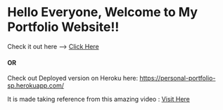 # Hello Everyone, Welcome to My Portfolio Website!!

Check it out here --> <a href="https://sourav61.github.io/Portfolio/" target="_blank" rel="noopener">Click Here</a>

<h4>OR</h4>

Check out Deployed version on Heroku here: https://personal-portfolio-sp.herokuapp.com/

It is made taking reference from this amazing video : <a href="https://youtu.be/tcskp-ncN0I">Visit Here</a>
